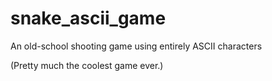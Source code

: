 snake_ascii_game
================

An old-school shooting game using entirely ASCII characters

(Pretty much the coolest game ever.)
